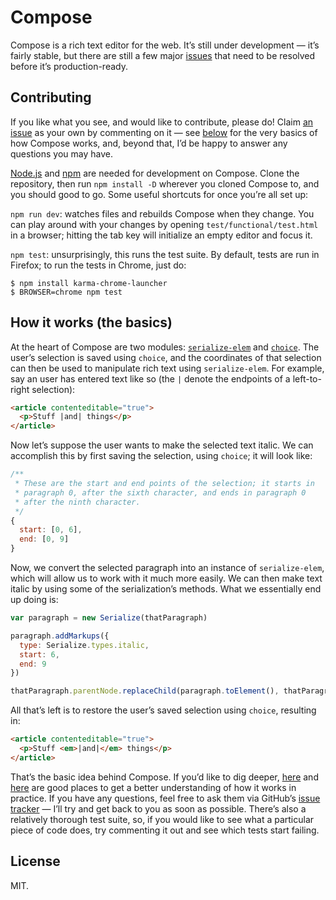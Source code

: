 # Compose

Compose is a rich text editor for the web. It’s still under development — it’s fairly stable, but there are still a few major [issues][issues] that need to be resolved before it’s production-ready.

## Contributing

If you like what you see, and would like to contribute, please do! Claim [an issue][issues] as your own by commenting on it — see [below](#how-it-works-the-basics) for the very basics of how Compose works, and, beyond that, I’d be happy to answer any questions you may have.

[Node.js](http://nodejs.org/) and [npm](https://github.com/npm/npm) are needed for development on Compose. Clone the repository, then run `npm install -D` wherever you cloned Compose to, and you should good to go. Some useful shortcuts for once you’re all set up:

`npm run dev`: watches files and rebuilds Compose when they change. You can play around with your changes by opening `test/functional/test.html` in a browser; hitting the tab key will initialize an empty editor and focus it.

`npm test`: unsurprisingly, this runs the test suite. By default, tests are run in Firefox; to run the tests in Chrome, just do:

```
$ npm install karma-chrome-launcher
$ BROWSER=chrome npm test
```

## How it works (the basics)

At the heart of Compose are two modules: [`serialize-elem`][serelem] and [`choice`][choice]. The user’s selection is saved using `choice`, and the coordinates of that selection can then be used to manipulate rich text using `serialize-elem`. For example, say an user has entered text like so (the `|` denote the endpoints of a left-to-right selection):

```html
<article contenteditable="true">
  <p>Stuff |and| things</p>
</article>
```

Now let’s suppose the user wants to make the selected text italic. We can accomplish this by first saving the selection, using `choice`; it will look like:

```js
/**
 * These are the start and end points of the selection; it starts in
 * paragraph 0, after the sixth character, and ends in paragraph 0
 * after the ninth character.
 */
{
  start: [0, 6],
  end: [0, 9]
}
```

Now, we convert the selected paragraph into an instance of `serialize-elem`, which will allow us to work with it much more easily. We can then make text italic by using some of the serialization’s methods. What we essentially end up doing is:

```js
var paragraph = new Serialize(thatParagraph)

paragraph.addMarkups({
  type: Serialize.types.italic,
  start: 6,
  end: 9
})

thatParagraph.parentNode.replaceChild(paragraph.toElement(), thatParagraph)
```

All that’s left is to restore the user’s saved selection using `choice`, resulting in:

```html
<article contenteditable="true">
  <p>Stuff <em>|and|</em> things</p>
</article>
```

That’s the basic idea behind Compose. If you’d like to dig deeper, [here](https://github.com/lucthev/compose/blob/v1.0/src/richMode/view.js) and [here](https://github.com/lucthev/compose/blob/v1.0/src/richMode/smartText.js) are good places to get a better understanding of how it works in practice. If you have any questions, feel free to ask them via GitHub’s [issue tracker][issues] — I’ll try and get back to you as soon as possible. There’s also a relatively thorough test suite, so, if you would like to see what a particular piece of code does, try commenting it out and see which tests start failing.

## License

MIT.

[issues]: https://github.com/lucthev/compose/issues
[serelem]: https://github.com/lucthev/serialize
[choice]: https://github.com/lucthev/choice
